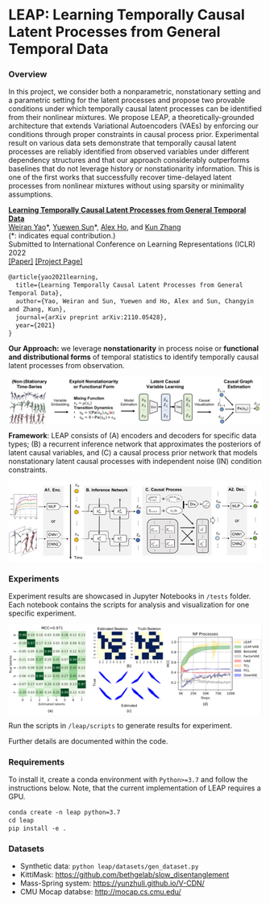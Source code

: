# LEAP: Learning Temporally Causal Latent Processes from General Temporal Data

### Overview
In this project, we consider both a nonparametric, nonstationary setting and a parametric setting for the latent processes and propose two provable conditions under which temporally causal latent processes can be identified from their nonlinear mixtures. We propose LEAP, a theoretically-grounded architecture that extends Variational Autoencoders (VAEs) by enforcing our conditions through proper constraints in causal process prior. Experimental result on various data sets demonstrate that temporally causal latent processes are reliably identified from observed variables under different dependency structures and that our approach considerably outperforms baselines that do not leverage history or nonstationarity information. This is one of the first works that successfully recover time-delayed latent processes from nonlinear mixtures without using sparsity or minimality assumptions. 

**[Learning Temporally Causal Latent Processes from General Temporal Data](https://arxiv.org/abs/2110.05428)**
<br />
[Weiran Yao](https://weirayao.github.io/)\*,
[Yuewen Sun](https://scholar.google.com/citations?user=LboR1toAAAAJ&hl=en)\*,
[Alex Ho](https://github.com/alexander-j-ho), and
[Kun Zhang](https://www.andrew.cmu.edu/user/kunz1/)
<br />
(\*: indicates equal contribution.)
<br />
Submitted to International Conference on Learning Representations (ICLR) 2022
<br />
[[Paper]](https://arxiv.org/abs/2110.05428)
[[Project Page]](https://weirayao.github.io/)

```
@article{yao2021learning,
  title={Learning Temporally Causal Latent Processes from General Temporal Data},
  author={Yao, Weiran and Sun, Yuewen and Ho, Alex and Sun, Changyin and Zhang, Kun},
  journal={arXiv preprint arXiv:2110.05428},
  year={2021}
}
```


**Our Approach:** we leverage **nonstationarity** in process noise or **functional and distributional forms** of temporal statistics to identify temporally causal latent processes from observation.
<p align="center">
  <img align="middle" src="https://github.com/weirayao/leap/blob/alpha/imgs/motivation.jpg" alt="relational inference" width="800"/>
</p>

<!-- *In addition to structure, our approach allows inferring Granger-causal effect signs*:
<p align="center">
  <img align="middle" src="https://github.com/i6092467/GVAR/blob/master/images/scheme_panel_2.png" alt="interpretable relational inference" width="5000"/>
</p>
 -->
**Framework**: LEAP consists of (A) encoders and decoders for specific data types; (B) a recurrent inference network that approximates the posteriors of latent causal variables, and (C) a causal process prior network that models nonstationary latent causal processes with independent noise (IN) condition constraints.
<p align="center">
  <img align="middle" src="https://github.com/weirayao/leap/blob/alpha/imgs/overall.jpg" width="700"/>
</p>

### Experiments
Experiment results are showcased in Jupyter Notebooks in `/tests` folder. Each notebook contains the scripts for analysis and visualization for one specific experiment.

<p align="center">
  <img align="middle" src="https://github.com/weirayao/leap/blob/alpha/imgs/np_syn.png" width="600"/>
</p>

Run the scripts in `/leap/scripts` to generate results for experiment.

Further details are documented within the code.

### Requirements
To install it, create a conda environment with `Python>=3.7` and follow the instructions below. Note, that the current implementation of LEAP requires a GPU.
```
conda create -n leap python=3.7
cd leap
pip install -e .
```

### Datasets

- Synthetic data: `python leap/datasets/gen_dataset.py `
- KittiMask: https://github.com/bethgelab/slow_disentanglement
- Mass-Spring system: https://yunzhuli.github.io/V-CDN/
- CMU Mocap databse: http://mocap.cs.cmu.edu/
